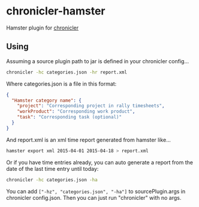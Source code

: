 # chronicler-hamster
Hamster plugin for [chronicler](https://github.com/alechenninger/chronicler)

## Using

Assuming a source plugin path to jar is defined in your chronicler config...

```bash
chronicler -hc categories.json -hr report.xml
```

Where categories.json is a file in this format:

```json
{
  "Hamster category name": {
    "project": "Corresponding project in rally timesheets",
    "workProduct": "Corresponding work product",
    "task": "Corresponding task (optional)"
  }
}
```

And report.xml is an xml time report generated from hamster like...

```bash
hamster export xml 2015-04-01 2015-04-18 > report.xml
```

Or if you have time entries already, you can auto generate a report from the date of the last time entry until today:

```bash
chronicler -hc categories.json -ha
```

You can add `["-hz", "categories.json", "-ha"]` to sourcePlugin.args in chronicler config.json. Then you can just run "chronicler" with no args.
